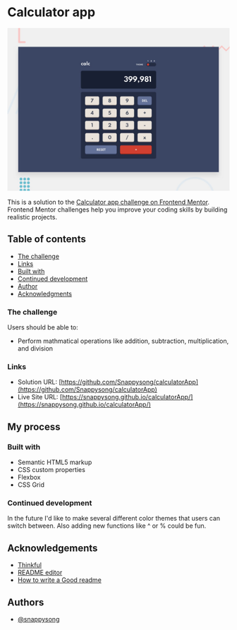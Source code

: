 # Calculator app 

![Design preview for the Calculator app coding challenge](./design/desktop-preview.jpg)

This is a solution to the [Calculator app challenge on Frontend Mentor](https://www.frontendmentor.io/challenges/calculator-app-9lteq5N29). Frontend Mentor challenges help you improve your coding skills by building realistic projects. 

## Table of contents


- [The challenge](#the-challenge)
- [Links](#links)
- [Built with](#built-with)
- [Continued development](#continued-development)
- [Author](#author)
- [Acknowledgments](#acknowledgments)


### The challenge

Users should be able to:

- Perform mathmatical operations like addition, subtraction, multiplication, and division


### Links

- Solution URL: [https://github.com/Snappysong/calculatorApp](https://github.com/Snappysong/calculatorApp)
- Live Site URL: [https://snappysong.github.io/calculatorApp/](https://snappysong.github.io/calculatorApp/)

## My process

### Built with

- Semantic HTML5 markup
- CSS custom properties
- Flexbox
- CSS Grid


### Continued development

In the future I'd like to make several different color themes that users can switch between. Also adding new functions like ^ or % could be fun.


## Acknowledgements

 - [Thinkful](https://thinkful.com)
 - [README editor](https://readme.so/)
 - [How to write a Good readme](https://bulldogjob.com/news/449-how-to-write-a-good-readme-for-your-github-project)

  
## Authors

- [@snappysong](https://www.github.com/snappysong)

  